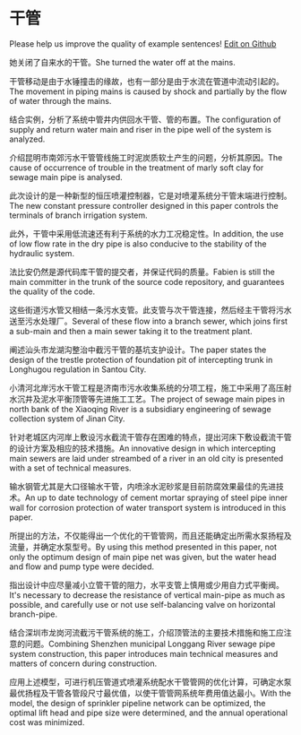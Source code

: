 # 干管

Please help us improve the quality of example sentences! [Edit on Github](https://github.com/jiyushe/jiyu-example-sentence-source/blob/main/chinese/ganguan.md)

<p><span class="chinese">她关闭了自来水的干管。</span><span class="english">She turned the water off at the mains.</span></p>

<p><span class="chinese">干管移动是由于水锤撞击的缘故，也有一部分是由于水流在管道中流动引起的。</span><span class="english">The movement in piping mains is caused by shock and partially by the flow of water through the mains.</span></p>

<p><span class="chinese">结合实例，分析了系统中管井内供回水干管、管的布置。</span><span class="english">The configuration of supply and return water main and riser in the pipe well of the system is analyzed.</span></p>

<p><span class="chinese">介绍昆明市南郊污水干管管线施工时泥炭质软土产生的问题，分析其原因。</span><span class="english">The cause of occurrence of trouble in the treatment of marly soft clay for sewage main pipe is analysed.</span></p>

<p><span class="chinese">此次设计的是一种新型的恒压喷灌控制器，它是对喷灌系统分干管末端进行控制。</span><span class="english">The new constant pressure controller designed in this paper controls the terminals of branch irrigation system.</span></p>

<p><span class="chinese">此外，干管中采用低流速还有利于系统的水力工况稳定性。</span><span class="english">In addition, the use of low flow rate in the dry pipe is also conducive to the stability of the hydraulic system.</span></p>

<p><span class="chinese">法比安仍然是源代码库干管的提交者，并保证代码的质量。</span><span class="english">Fabien is still the main committer in the trunk of the source code repository, and guarantees the quality of the code.</span></p>

<p><span class="chinese">这些街道污水管又相结一条污水支管。此支管与次干管连接，然后经主干管将污水送至污水处理厂。</span><span class="english">Several of these flow into a branch sewer, which joins first a sub-main and then a main sewer taking it to the treatment plant.</span></p>

<p><span class="chinese">阐述汕头市龙湖沟整治中截污干管的基坑支护设计。</span><span class="english">The paper states the design of the trestle protection of foundation pit of intercepting trunk in Longhugou regulation in Santou City.</span></p>

<p><span class="chinese">小清河北岸污水干管工程是济南市污水收集系统的分项工程，施工中采用了高压射水沉井及泥水平衡顶管等先进施工工艺。</span><span class="english">The project of sewage main pipes in north bank of the Xiaoqing River is a subsidiary engineering of sewage collection system of Jinan City.</span></p>

<p><span class="chinese">针对老城区内河岸上敷设污水截流干管存在困难的特点，提出河床下敷设截流干管的设计方案及相应的技术措施。</span><span class="english">An innovative design in which intercepting main sewers are laid under streambed of a river in an old city is presented with a set of technical measures.</span></p>

<p><span class="chinese">输水钢管尤其是大口径输水干管，内喷涂水泥砂浆是目前防腐效果最佳的先进技术。</span><span class="english">An up to date technology of cement mortar spraying of steel pipe inner wall for corrosion protection of water transport system is introduced in this paper.</span></p>

<p><span class="chinese">所提出的方法，不仅能得出一个优化的干管管网，而且还能确定出所需水泵扬程及流量，并确定水泵型号。</span><span class="english">By using this method presented in this paper, not only the optimum design of main pipe net was given, but the water head and flow and pump type were decided.</span></p>

<p><span class="chinese">指出设计中应尽量减小立管干管的阻力，水平支管上慎用或少用自力式平衡阀。</span><span class="english">It's necessary to decrease the resistance of vertical main-pipe as much as possible, and carefully use or not use self-balancing valve on horizontal branch-pipe.</span></p>

<p><span class="chinese">结合深圳市龙岗河流截污干管系统的施工，介绍顶管法的主要技术措施和施工应注意的问题。</span><span class="english">Combining Shenzhen municipal Longgang River sewage pipe system construction, this paper introduces main technical measures and matters of concern during construction.</span></p>

<p><span class="chinese">应用上述模型，可进行机压管道式喷灌系统配水干管管网的优化计算，可确定水泵最优扬程及干管各管段尺寸最优值，以使干管管网系统年费用值达最小。</span><span class="english">With the model, the design of sprinkler pipeline network can be optimized, the optimal lift head and pipe size were determined, and the annual operational cost was minimized.</span></p>

